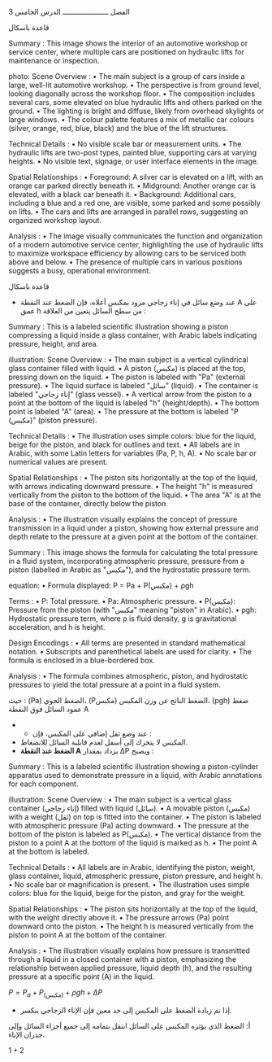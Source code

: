 3
الفصل
ــــــــــــــــــــــ
الدرس
الخامس <!-- text, from page 0 (l=0.740,t=0.001,r=0.927,b=0.241), with ID 5077ed38-dea7-4e4f-94f5-a1ed215ddf04 -->

قاعدة باسكال <!-- text, from page 0 (l=0.244,t=0.111,r=0.615,b=0.161), with ID 5ffdcd88-2c55-4b49-9cda-958e062cf924 -->

Summary : This image shows the interior of an automotive workshop or service center, where multiple cars are positioned on hydraulic lifts for maintenance or inspection.

photo:
Scene Overview :
  • The main subject is a group of cars inside a large, well-lit automotive workshop.
  • The perspective is from ground level, looking diagonally across the workshop floor.
  • The composition includes several cars, some elevated on blue hydraulic lifts and others parked on the ground.
  • The lighting is bright and diffuse, likely from overhead skylights or large windows.
  • The colour palette features a mix of metallic car colours (silver, orange, red, blue, black) and the blue of the lift structures.

Technical Details :
  • No visible scale bar or measurement units.
  • The hydraulic lifts are two-post types, painted blue, supporting cars at varying heights.
  • No visible text, signage, or user interface elements in the image.

Spatial Relationships :
  • Foreground: A silver car is elevated on a lift, with an orange car parked directly beneath it.
  • Midground: Another orange car is elevated, with a black car beneath it.
  • Background: Additional cars, including a blue and a red one, are visible, some parked and some possibly on lifts.
  • The cars and lifts are arranged in parallel rows, suggesting an organized workshop layout.

Analysis :
  • The image visually communicates the function and organization of a modern automotive service center, highlighting the use of hydraulic lifts to maximize workspace efficiency by allowing cars to be serviced both above and below.
  • The presence of multiple cars in various positions suggests a busy, operational environment. <!-- figure, from page 0 (l=0.004,t=0.161,r=0.712,b=0.512), with ID 8a3d0953-f8a6-4b69-9eb2-c63291fdc5d3 -->

قاعدة باسكال <!-- text, from page 0 (l=0.377,t=0.530,r=0.604,b=0.571), with ID ef2c1344-f581-4812-bf80-a400359899ba -->

* عند وضع سائل في إناء زجاجي مزود بمكبس أعلاه، فإن الضغط عند النقطة A على عمق h من سطح السائل يتعين من العلاقة : <!-- text, from page 0 (l=0.318,t=0.583,r=0.922,b=0.639), with ID 70f436da-e5c9-4483-8c00-0bea17a410ae -->

Summary : This is a labeled scientific illustration showing a piston compressing a liquid inside a glass container, with Arabic labels indicating pressure, height, and area.

illustration:
Scene Overview :
  • The main subject is a vertical cylindrical glass container filled with liquid.
  • A piston (مكبس) is placed at the top, pressing down on the liquid.
  • The piston is labeled with "Pa" (external pressure).
  • The liquid surface is labeled "سائل" (liquid).
  • The container is labeled "إناء زجاجي" (glass vessel).
  • A vertical arrow from the piston to a point at the bottom of the liquid is labeled "h" (height/depth).
  • The bottom point is labeled "A" (area).
  • The pressure at the bottom is labeled "P (مكبس)" (piston pressure).

Technical Details :
  • The illustration uses simple colors: blue for the liquid, beige for the piston, and black for outlines and text.
  • All labels are in Arabic, with some Latin letters for variables (Pa, P, h, A).
  • No scale bar or numerical values are present.

Spatial Relationships :
  • The piston sits horizontally at the top of the liquid, with arrows indicating downward pressure.
  • The height "h" is measured vertically from the piston to the bottom of the liquid.
  • The area "A" is at the base of the container, directly below the piston.

Analysis :
  • The illustration visually explains the concept of pressure transmission in a liquid under a piston, showing how external pressure and depth relate to the pressure at a given point at the bottom of the container. <!-- figure, from page 0 (l=0.055,t=0.579,r=0.245,b=0.724), with ID 65705bb9-3091-4317-af67-bd318b3b9cc9 -->

Summary : This image shows the formula for calculating the total pressure in a fluid system, incorporating atmospheric pressure, pressure from a piston (labelled in Arabic as "مكبس"), and the hydrostatic pressure term.

equation:
  • Formula displayed: P = Pa + P(مكبس) + ρgh

Terms :
  • P: Total pressure.
  • Pa: Atmospheric pressure.
  • P(مكبس): Pressure from the piston (with "مكبس" meaning "piston" in Arabic).
  • ρgh: Hydrostatic pressure term, where ρ is fluid density, g is gravitational acceleration, and h is height.

Design Encodings :
  • All terms are presented in standard mathematical notation.
  • Subscripts and parenthetical labels are used for clarity.
  • The formula is enclosed in a blue-bordered box.

Analysis :
  • The formula combines atmospheric, piston, and hydrostatic pressures to yield the total pressure at a point in a fluid system. <!-- figure, from page 0 (l=0.345,t=0.640,r=0.588,b=0.682), with ID f599d92f-2fb7-4369-be36-36f619eb736d -->

حيث : (Pa) الضغط الجوي، (Pمكبس) الضغط الناتج عن وزن المكبس، 
(pgh) ضغط عمود السائل فوق النقطة A <!-- text, from page 0 (l=0.318,t=0.685,r=0.910,b=0.741), with ID d5c5c623-54f6-4feb-b39a-94ed7002022a -->

- * عند وضع ثقل إضافي على المكبس، فإن :
- المكبس لا يتحرك إلى أسفل لعدم قابلية السائل للانضغاط.
- **الضغط عند النقطة A** يزداد بمقدار ΔP ويصبح : <!-- text, from page 0 (l=0.431,t=0.746,r=0.922,b=0.830), with ID 5762fec2-746c-4e0c-b2c4-5b52b17575d9 -->

Summary : This is a labeled scientific illustration showing a piston-cylinder apparatus used to demonstrate pressure in a liquid, with Arabic annotations for each component.

illustration:
Scene Overview :
  • The main subject is a vertical glass container (إناء زجاجي) filled with liquid (سائل).
  • A movable piston (مكبس) with a weight (ثقل) on top is fitted into the container.
  • The piston is labeled with atmospheric pressure (Pa) acting downward.
  • The pressure at the bottom of the piston is labeled as P(مكبس).
  • The vertical distance from the piston to a point A at the bottom of the liquid is marked as h.
  • The point A at the bottom is labeled.

Technical Details :
  • All labels are in Arabic, identifying the piston, weight, glass container, liquid, atmospheric pressure, piston pressure, and height h.
  • No scale bar or magnification is present.
  • The illustration uses simple colors: blue for the liquid, beige for the piston, and gray for the weight.

Spatial Relationships :
  • The piston sits horizontally at the top of the liquid, with the weight directly above it.
  • The pressure arrows (Pa) point downward onto the piston.
  • The height h is measured vertically from the piston to point A at the bottom of the container.

Analysis :
  • The illustration visually explains how pressure is transmitted through a liquid in a closed container with a piston, emphasizing the relationship between applied pressure, liquid depth (h), and the resulting pressure at a specific point (A) in the liquid. <!-- figure, from page 0 (l=0.053,t=0.747,r=0.231,b=0.900), with ID 694fa75f-d3d6-43e9-937e-f769c9621bf9 -->

$P = P_a + P_{(\text{مكبس})} + \rho gh + \Delta P$ <!-- text, from page 0 (l=0.348,t=0.837,r=0.637,b=0.878), with ID 55a3259e-8951-4763-85a8-6ebe9a032ce0 -->

* إذا تم زيادة الضغط على المكبس إلى حد معين فإن الإناء الزجاجي ينكسر.

أ‌: الضغط الذي يؤثره المكبس على السائل انتقل بتمامه إلى جميع أجزاء السائل وإلى جدران الإناء. <!-- text, from page 0 (l=0.123,t=0.884,r=0.919,b=0.941), with ID a21323ef-c143-4802-b9a8-ddec59fedacc -->

$1 + 2$ <!-- marginalia, from page 0 (l=0.871,t=0.945,r=0.911,b=0.964), with ID b071b5db-146d-4615-8d6e-266762357bbb -->